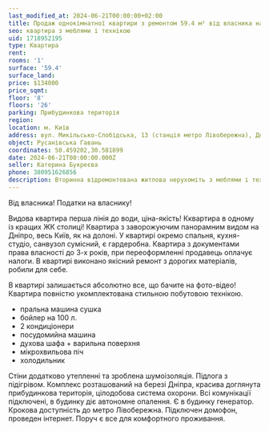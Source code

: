 ```yaml
---
last_modified_at: 2024-06-21T00:00:00+02:00
title: Продаж однокімнатної квартири з ремонтом 59.4 м² від власника на Микільсько-Слобідській
seo: квартира з меблями і технікою
uid: 1718952195
type: Квартира
rent:
rooms: '1'
surface: '59.4'
surface_land:
price: $134000
price_sqmt:
floor: '8'
floors: '26'
parking: Прибудинкова територія
region:
location: м. Київ
address: вул. Микільсько-Слобідська, 13 (станція метро Лівобережна), Дніпровський район
object: Русанівська Гавань
coordinates: 50.459202,30.581899
date: 2024-06-21T00:00:00.000Z
seller: Катерина Букреєва
phone: 380951626856
description: Вторинна відремонтована житлова нерухоміть з меблями і технікою, житло придатне і готове для проживання
---
```


Від власника! Податки на власнику!

Видова квартира перша лінія до води, ціна-якість! Кквартира в одному із кращих ЖК столиці! Квартира з заворожуючим панорамним видом на Дніпро, весь Київ, як на долоні. У квартирі окремо спальня, кухня-студіо, санвузол сумісний, є гардеробна. Квартира з документами права власності до 3-х років, при переоформленні продавець оплачує налоги. В квартирі виконано якісний ремонт з дорогих матеріалів, робили для себе.

В квартирі залишається абсолютно все, що бачите на фото-відео! Квартира повністю укомплектована стильною побутовою технікою.
- пральна машина сушка
- бойлер на 100 л.
- 2 кондиціонери
- посудомийна машина
- духова шафа + варильна поверхня
- мікрохвильова піч
- холодильник

Стіни додатково утепленні та зроблена шумоізоляція. Підлога з підігрівом. Комплекс розташований на березі Дніпра, красива доглянута прибудинкова територія, цілодобова система охорони. Всі комунікації підключені, в будинку діє автономне опалення. Є в будинку генератор. Крокова доступність до метро Лівобережна. Підключен домофон, проведен інтернет. Поруч є все для комфортного проживання.
